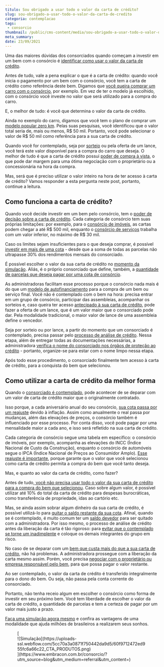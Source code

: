 ```yaml
---
titulo: Sou obrigado a usar todo o valor da carta de crédito?
slug: sou-obrigado-a-usar-todo-o-valor-da-carta-de-credito
categoria: contemplacao
tags:
 - consorcio
thumbnail: /public/cms-content/media/sou-obrigado-a-usar-todo-o-valor-da-carta-de-credito.jpg
meta_summary: 
date: 23/09/2021
---
```

Uma das maiores dúvidas dos consorciados quando começam a investir em um bem com o consórcio é [identificar como usar o valor da carta de crédito](https://www.embracon.com.br/blog/o-que-e-a-carta-de-credito-como-funciona-e-como-usar).

Antes de tudo, vale a pena explicar o que é a carta de crédito: quando você inicia o pagamento por um bem com o consórcio, você tem a carta de crédito como referência deste bem. Digamos que [você queira comprar um carro com o consórcio](https://www.embracon.com.br/blog/pensando-em-comprar-um-carro-saiba-o-que-levar-em-consideracao), por exemplo. Em vez de ter o modelo já escolhido, com o consórcio você investe no valor que será utilizado para a compra do carro.

E, o melhor de tudo: é você que determina o valor da carta de crédito.

Ainda no exemplo do carro, digamos que você tem o plano de comprar um [modelo popular zero km](https://www.embracon.com.br/blog/conquiste-seu-carro-zero-km-com-um-consorcio). Pelas suas pesquisas, você identificou que o valor total seria de, mais ou menos, R$ 50 mil. Portanto, você pode selecionar o valor de R$ 50 mil como referência para a sua carta de crédito.

Quando você for contemplado, seja por [sorteio](https://www.embracon.com.br/conhecaoconsorcio/como-sao-realizados-os-sorteios-nas-assembleias) ou pela oferta de um lance, você terá este valor disponível para a compra do carro que deseja. O melhor de tudo é que a carta de crédito possui [poder de compra à vista](https://www.embracon.com.br/blog/pagar-a-vista-ou-parcelado-o-que-e-melhor), o que pode dar margem para uma ótima negociação com o proprietário ou a concessionária na hora da compra.

Mas, será que é preciso utilizar o valor inteiro na hora de ter acesso à carta de crédito? Vamos responder a esta pergunta neste post, portanto, continue a leitura.

Como funciona a carta de crédito? 
----------------------------------

Quando você decide investir em um bem pelo consórcio, tem o [poder de decisão sobre a carta de crédito](https://www.embracon.com.br/blog/tudo-o-que-voce-precisa-saber-sobre-a-carta-de-credito-de-consorcios). Cada categoria de consórcio tem suas próprias limitações: por exemplo, para o [consórcio de imóveis](https://www.embracon.com.br/blog/como-funciona-consorcio-de-imoveis), as cartas podem chegar a até R$ 500 mil, enquanto o [consórcio de serviços](https://www.embracon.com.br/blog/consorcio-de-servicos-tudo-o-que-voce-precisa-saber-sobre-o-assunto) trabalha com um valor inferior, no máximo de R$ 30 mil.

Caso os limites sejam insuficientes para o que deseja comprar, é possível [investir em mais de uma cota](https://www.embracon.com.br/blog/afinal-posso-fazer-mais-de-um-consorcio-ao-mesmo-tempo-entenda) - desde que a soma de todas as parcelas não ultrapasse 30% dos rendimentos mensais do consorciado.

É possível escolher o valor da sua carta de crédito no [momento da simulação](https://www.embracon.com.br/blog/descubra-como-fazer-uma-simulacao-no-consorcio). Aliás, é o próprio consorciado que define, também, a [quantidade de parcelas que deseja pagar por uma cota de consórcio](https://www.embracon.com.br/blog/como-calcular-as-parcelas-no-consorcio).

As administradoras facilitam esse processo porque o consórcio nada mais é do que um [modelo de autofinanciamento](https://www.embracon.com.br/blog/autofinanciamento-o-que-e-e-como-um-consorcio-pode-ajuda-lo) para a compra de um bem ou serviço final. Você não é contemplado com o bem na hora: precisa entrar em um grupo de consórcio, participar das assembleias, acompanhar os sorteios e, caso queira ter acesso [antecipado à sua carta de crédito](https://www.embracon.com.br/blog/antecipar-um-consorcio-descubra-aqui), pode fazer a oferta de um lance, que é um valor maior que o consorciado pode dar. Pela modalidade tradicional, o maior valor de lance de uma assembleia define o vencedor.

Seja por sorteio ou por lance, a partir do momento que um consorciado é contemplado, precisa passar pelo [processo de análise de crédito](https://www.embracon.com.br/blog/como-funciona-a-analise-de-credito-no-consorcio). Nessa etapa, além de entregar todas as documentações necessárias, a administradora [verifica o nome do consorciado nos órgãos de proteção ao crédito](https://www.embracon.com.br/blog/o-que-e-o-spc-serasa-e-como-ele-influencia-na-sua-vida-financeira) - portanto, organize-se para estar com o nome limpo nessa etapa.

Após todo esse procedimento, o consorciado finalmente tem acesso à carta de crédito, para a conquista do bem que selecionou.

Como utilizar a carta de crédito da melhor forma 
-------------------------------------------------

Quando o [consorciado é contemplado](https://www.embracon.com.br/conhecaoconsorcio/como-proceder-apos-a-contemplacao), pode acontecer de se deparar com um valor de carta de crédito maior que o originalmente contratado.

Isso porque, a cada aniversário anual do seu consórcio, [sua cota passa por um reajuste](https://www.embracon.com.br/blog/reajuste-do-consorcio-entenda) devido à inflação. Assim como anualmente o real passa por mudanças, além das elevações de preços, o consórcio também é influenciado por esse processo. Por conta disso, você pode pagar por uma mensalidade maior a cada ano, e isso será refletido na sua carta de crédito.

Cada categoria de consórcio segue uma tabela em específico: o consórcio de imóveis, por exemplo, acompanha as elevações do INCC (Índice Nacional de Custo da Construção), enquanto o consórcio de automóveis segue o IPCA (Índice Nacional de Preços ao Consumidor Amplo). [Esse reajuste é importante](https://www.embracon.com.br/blog/reajuste-consorcio-como-e-feito), porque garante que o valor que você selecionou como carta de crédito permita a compra do bem que você tanto deseja.

Mas, e quanto ao valor da carta de crédito, como fazer?

Antes de tudo,[ você não precisa usar todo o valor da sua carta de crédito para a compra do bem que selecionou](https://www.embracon.com.br/blog/correcao-carta-de-credito-consorcio). Caso sobre algum valor, é possível utilizar até 10% do total da carta de crédito para despesas burocráticas, como transferência de propriedade, idas ao cartório etc.

Mas, se ainda assim sobrar algum dinheiro da sua carta de crédito, é possível utilizá-lo para [quitar o saldo restante da sua cota](https://www.embracon.com.br/blog/como-quitar-a-cota-de-consorcio). Afinal, quando se é contemplado, é muito comum ter um [saldo devedor](https://www.embracon.com.br/conhecaoconsorcio/o-que-e-saldo-devedor) para ser quitado com a administradora. Por isso mesmo, o processo de análise de crédito antes da liberação da carta é tão rigoroso: para [evitar que o contemplado se torne um inadimplente](https://www.embracon.com.br/blog/nao-consigo-pagar-meu-consorcio-e-agora) e coloque os demais integrantes do grupo em risco.

No caso de se deparar com um [bem que custa mais do que a sua carta de crédito](https://www.embracon.com.br/blog/e-possivel-comprar-um-bem-maior-do-que-minha-carta-de-credito-a-embracon-responde), não há problemas. A administradora prossegue com a liberação da carta mesmo assim. Porém, você precisa [negociar com o proprietário ou empresa responsável pelo bem](https://www.embracon.com.br/blog/4-dicas-para-conseguir-uma-boa-negociacao-na-hora-de-adquirir-o-seu-bem), para que possa pagar o valor restante.

Ao ser contemplado, o valor da carta de crédito é transferido integralmente para o dono do bem. Ou seja, não passa pela conta corrente do consorciado.

Portanto, não tenha receio algum em escolher o consórcio como forma de investir em seu próximo bem. Você tem liberdade de escolher o valor da carta de crédito, a quantidade de parcelas e tem a certeza de pagar por um valor mais justo a prazo.

[Faça uma simulação agora mesmo](https://www.embracon.com.br/) e confira as vantagens de uma modalidade que ajuda milhões de brasileiros a realizarem seus sonhos.

<figure class="w-richtext-figure-type-image w-richtext-align-center">[<div>![Simulação](https://uploads-ssl.webflow.com/5cc70a3a0871f750442da9d5/60f9712472ed955fc6a66c22_CTA_PRODUTOS.png)</div>](https://www.embracon.com.br/consorcio/?utm_source=blog&utm_medium=referral&utm_content=)</figure>
